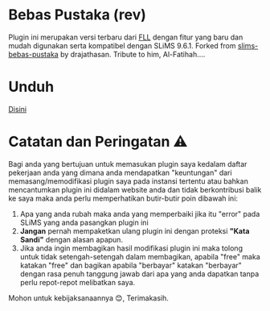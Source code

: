# Bebas Pustaka (rev)
Plugin ini merupakan versi terbaru dari [FLL](https://github.com/drajathasan/fll) dengan fitur yang baru dan mudah digunakan serta kompatibel dengan SLiMS 9.6.1.
Forked from [slims-bebas-pustaka](https://github.com/drajathasan/slims-bebas-pustaka) by drajathasan. Tribute to him, Al-Fatihah....

# Unduh
[Disini](https://github.com/drajathasan/slims-bebas-pustaka/releases/download/v3.0.0/slims-bebas-pustaka-3.0.0.zip)

# Catatan dan Peringatan ⚠️
Bagi anda yang bertujuan untuk memasukan plugin saya kedalam daftar pekerjaan anda yang dimana anda mendapatkan "keuntungan" dari memasang/memodifikasi plugin saya pada instansi tertentu atau bahkan mencantumkan plugin ini didalam website anda dan tidak berkontribusi balik ke saya maka anda perlu memperhatikan butir-butir poin dibawah ini:
1. Apa yang anda rubah maka anda yang memperbaiki jika itu "error" pada SLiMS yang anda pasangkan plugin ini
2. **Jangan** pernah mempaketkan ulang plugin ini dengan proteksi **"Kata Sandi"** dengan alasan apapun.
3. Jika anda ingin membagikan hasil modifikasi plugin ini maka tolong untuk tidak setengah-setengah dalam membagikan, apabila "free" maka katakan "free" dan bagikan apabila "berbayar" katakan "berbayar" dengan rasa penuh tanggung jawab dari apa yang anda dapatkan tanpa perlu repot-repot melibatkan saya.

Mohon untuk kebijaksanaannya 😊, Terimakasih.
